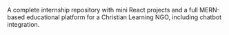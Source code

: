 A complete internship repository with mini React projects and a full MERN-based educational platform for a Christian Learning NGO, including chatbot integration.
